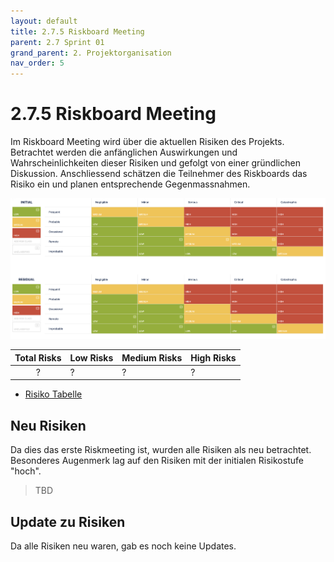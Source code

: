 ```yaml
---
layout: default
title: 2.7.5 Riskboard Meeting
parent: 2.7 Sprint 01
grand_parent: 2. Projektorganisation
nav_order: 5
---
```


# 2.7.5 Riskboard Meeting

Im Riskboard Meeting wird über die aktuellen Risiken des Projekts. Betrachtet werden die anfänglichen Auswirkungen und Wahrscheinlichkeiten dieser Risiken und gefolgt von einer gründlichen Diskussion. Anschliessend schätzen die Teilnehmer des Riskboards das Risiko ein und planen entsprechende Gegenmassnahmen.

![RiskBoard_SP01](../../../resources/images/RiskBoard_SP01.png)

| **Total Risks** | **Low Risks** | **Medium Risks** | **High Risks** |
| :-------------: | ------------- | ---------------- | -------------- |
|        ?        | ?             | ?                | ?              |

- [Risiko Tabelle](https://itcne23.atlassian.net/projects/CNC?selectedItem=com-softcomply-riskmanager-cloud__risk-table-link&ac.filter=)

## Neu Risiken

Da dies das erste Riskmeeting ist, wurden alle Risiken als neu betrachtet. Besonderes Augenmerk lag auf den Risiken mit der initialen Risikostufe "hoch".

> TBD

## Update zu Risiken

Da alle Risiken neu waren, gab es noch keine Updates.
